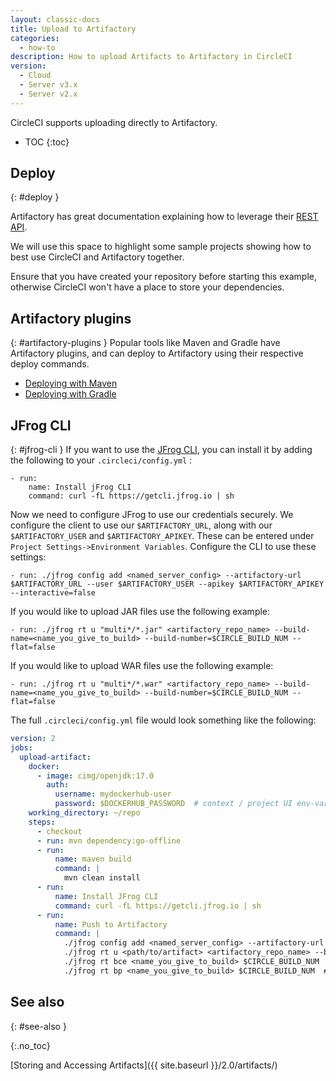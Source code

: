 ```yaml
---
layout: classic-docs
title: Upload to Artifactory
categories:
  - how-to
description: How to upload Artifacts to Artifactory in CircleCI
version:
  - Cloud
  - Server v3.x
  - Server v2.x
---
```


CircleCI supports uploading directly to Artifactory.

* TOC
{:toc}

## Deploy
{: #deploy }

Artifactory has great documentation explaining how to leverage their [REST API](https://www.jfrog.com/confluence/display/RTF/Artifactory+REST+API).

We will use this space to highlight some sample projects showing how to best use CircleCI and Artifactory together.

Ensure that you have created your repository before starting this example, otherwise CircleCI won't have a place to store your dependencies.

## Artifactory plugins
{: #artifactory-plugins }
Popular tools like Maven and Gradle have Artifactory plugins, and can deploy to Artifactory using their respective deploy commands.

- [Deploying with Maven](https://www.jfrog.com/confluence/display/RTF/Maven+Artifactory+Plugin)
- [Deploying with Gradle](https://www.jfrog.com/confluence/display/RTF/Gradle+Artifactory+Plugin)

## JFrog CLI
{: #jfrog-cli }
If you want to use the [JFrog CLI](https://www.jfrog.com/confluence/display/CLI/JFrog+CLI), you can install it by adding the following to your `.circleci/config.yml` :

```
- run:
    name: Install jFrog CLI
    command: curl -fL https://getcli.jfrog.io | sh

```

Now we need to configure JFrog to use our credentials securely. We configure the client to use our `$ARTIFACTORY_URL`, along with our `$ARTIFACTORY_USER` and `$ARTIFACTORY_APIKEY`. These can be entered under `Project Settings->Environment Variables`. Configure the CLI to use these settings:

```
- run: ./jfrog config add <named_server_config> --artifactory-url $ARTIFACTORY_URL --user $ARTIFACTORY_USER --apikey $ARTIFACTORY_APIKEY --interactive=false
```

If you would like to upload JAR files use the following example:

```
- run: ./jfrog rt u "multi*/*.jar" <artifactory_repo_name> --build-name=<name_you_give_to_build> --build-number=$CIRCLE_BUILD_NUM --flat=false
```

If you would like to upload WAR files use the following example:

```
- run: ./jfrog rt u "multi*/*.war" <artifactory_repo_name> --build-name=<name_you_give_to_build> --build-number=$CIRCLE_BUILD_NUM --flat=false
```

The full `.circleci/config.yml` file would look something like the following:

```yaml
version: 2
jobs:
  upload-artifact:
    docker:
      - image: cimg/openjdk:17.0
        auth:
          username: mydockerhub-user
          password: $DOCKERHUB_PASSWORD  # context / project UI env-var reference
    working_directory: ~/repo
    steps:
      - checkout
      - run: mvn dependency:go-offline
      - run:
          name: maven build
          command: |
            mvn clean install
      - run:
          name: Install JFrog CLI
          command: curl -fL https://getcli.jfrog.io | sh
      - run:
          name: Push to Artifactory
          command: |
            ./jfrog config add <named_server_config> --artifactory-url $ARTIFACTORY_URL --user $ARTIFACTORY_USER --apikey $ARTIFACTORY_APIKEY --interactive=false
            ./jfrog rt u <path/to/artifact> <artifactory_repo_name> --build-name=<name_you_give_to_build> --build-number=$CIRCLE_BUILD_NUM
            ./jfrog rt bce <name_you_give_to_build> $CIRCLE_BUILD_NUM  # collects all environment variables on the agent
            ./jfrog rt bp <name_you_give_to_build> $CIRCLE_BUILD_NUM  # attaches ^^ to the build in artifactory
```

## See also
{: #see-also }

{:.no_toc}

[Storing and Accessing Artifacts]({{ site.baseurl }}/2.0/artifacts/)

